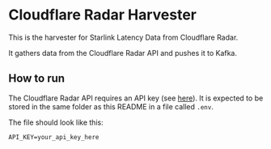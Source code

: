 # Cloudflare Radar Harvester

This is the harvester for Starlink Latency Data from Cloudflare Radar.

It gathers data from the Cloudflare Radar API and pushes it to Kafka.

## How to run

The Cloudflare Radar API requires an API key (see [here](https://developers.cloudflare.com/fundamentals/api/get-started/create-token/)). It is expected to be stored in the same folder as this README in a file called `.env`.

The file should look like this:

```txt
API_KEY=your_api_key_here
```
